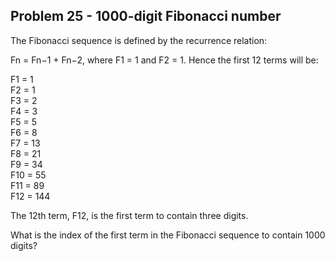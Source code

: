 ## Problem 25 - 1000-digit Fibonacci number

The Fibonacci sequence is defined by the recurrence relation:

Fn = Fn−1 + Fn−2, where F1 = 1 and F2 = 1.
Hence the first 12 terms will be:

F1 = 1  
F2 = 1  
F3 = 2  
F4 = 3  
F5 = 5  
F6 = 8  
F7 = 13  
F8 = 21  
F9 = 34  
F10 = 55  
F11 = 89  
F12 = 144  

The 12th term, F12, is the first term to contain three digits.

What is the index of the first term in the Fibonacci sequence to contain 1000 digits?
